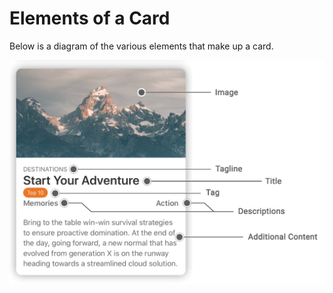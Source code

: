 # Elements of a Card

Below is a diagram of the various elements that make up a card.

![Components of a Card](../../../.gitbook/assets/card-components.png)



